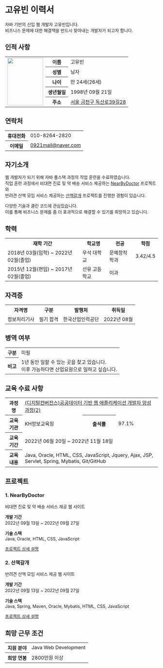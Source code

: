 <h1>고유빈 이력서</h1>

자바 기반의 신입 웹 개발자 고유빈입니다.  
비즈니스 문제에 대한 해결책을 반드시 찾아내는 개발자가 되고자 합니다.  
  
<h2>인적 사항</h2>
<table>
  <tr>
    <td rowspan="5">
      <img src="https://han.gl/ogJdaOg" width="117" height="156px">
    </td>
    <th>이름</th>
    <td>고유빈</td>
  </tr>
  <tr>
    <th>성별</th>
    <td>남자</td>
  </tr>
  <tr>
    <th>나이</th>
    <td>만 24세(26세)</td>
  </tr>
  <tr>
    <th>생년월일</th>
    <td>1998년 09월 21일</td>
  </tr>
  <tr>
    <th>주소</th>
    <td><a href="https://goo.gl/maps/9rJS4sjK3whZA5s36">서울 금천구 독산로39길28</a></td>
  </tr>
</table> 
  
<h2>연락처</h2> 
<table>
  <tr>
    <th>휴대전화</th>
    <td>010-8264-2820</td>
  </tr>
  <tr>
    <th>이메일</th>
    <td><a href="mailto:0921mail@naver.com">0921mail@naver.com</a></td>
  </tr>
</table>   
  
<h2>자기소개</h2>

웹 개발자가 되기 위해 자바 풀스택 과정의 직업 훈련을 수료하였습니다.  
직업 훈련 과정에서 비대면 진료 및 약 배송 서비스 제공하는 
[NearByDoctor](https://github.com/fgjkqm20/semi-project) 프로젝트와  
반려견 산책 모임 서비스 제공하는 [산책갈개](https://github.com/fgjkqm20/final-project)
프로젝트를 진행한 경험이 있습니다.  
  
다양한 기술과 클린 코드에 관심있습니다.  
이를 통해 비즈니스 문제를 좀 더 효과적으로 해결할 수 있기를 희망하고 있습니다.  

<h2>학력</h2>
<table>
  <tr>
    <th>재학 기간</th>
    <th>학교명</th>
    <th>전공</th>
    <th>학점</th>
  </tr>
  <tr>
    <td>2018년 03월(입학) ~ 2022년 02월(졸업)</td>
    <td>우석 대학교</td>
    <td>문예창작학과</td>
    <td>3.42/4.5</td>
  </tr>
  <tr>
    <td>2015년 12월(편입) ~ 2017년 02월(졸업)</td>
    <td>선유 고등학교</td>
    <td>이과</td>
    <td></td>
  </tr>
</table>
  
<h2>자격증</h2>
<table>
  <tr>
    <th>자격명</th>
    <th>구분</th>
    <th>발행처</th>
    <th>취득일</th>
    
  </tr>
  <tr>
    <td>정보처리기사</td>
    <td>필기 합격</td>
    <td>한국산업인력공단</td>
    <td>2022년 08월</td>
  </tr>
</table>
  
<h2>병역 여부</h2>
<table>
  <tr>
    <th>구분</th>
    <td>미필</td>
  </tr>
  <tr>
    <th>비고</th>
    <td>
      1년 동안 일할 수 있는 곳을 찾고 있습니다.<br>
      이후 가능하다면 산업요원으로 일하고 싶습니다.
    </td>
  </tr>
</table>
  
<h2>교육 수료 사항</h2>
<table>
  <tr>
    <th>과정명</th>
    <td colspan="3"><a href="https://url.kr/q6dumw">(디지털컨버전스)공공데이터 기반 웹 애플리케이션 개발자 양성과정(2)</a></td>
  </tr>
  <tr>
    <th>교육 기관</th>
    <td>KH정보교육원</td>
    <th>출석률</th>
    <td>97.1%</td>
  </tr>
  <tr>
    <th>교육 기간</th>
    <td colspan="3">2022년 06월 20일 ~ 2022년 11월 18일</td>
  </tr>
  <tr>
    <th>교육 내용</th>
    <td colspan="3">Java, Oracle, HTML, CSS, JavaScript, Jquery, Ajax, JSP, Servlet, Spring, Mybatis, Git/GitHub</td>
  </tr>
</table>

## 프로젝트
  
### 1. NearByDoctor
비대면 진료 및 약 배송 서비스 제공 웹 사이트  
  
**개발 기간**  
2022년 09월 13일 ~ 2022년 09월 27일  
  
**기술 스택**  
Java, Oracle, HTML, CSS, JavaScript  
  
[프로젝트 상세 설명](https://github.com/fgjkqm20/NearByDoctor)
  
### 2. 산책갈개
반려견 산책 모임 서비스 제공 웹 사이트  
  
**개발 기간**  
2022년 09월 13일 ~ 2022년 09월 27일  
  
**기술 스택**  
Java, Spring, Maven, Oracle, Mybatis, HTML, CSS, JavaScript  
  
[프로젝트 상세 설명](https://github.com/fgjkqm20/DogWalkingGroup)

<h2>희망 근무 조건</h2>
<table>
  <tr>
    <th>지원 분야</th>
    <td>Java Web Development</td>
  </tr>  
  <tr>
    <th>희망 연봉</th>
    <td>2800만원 이상</td>
  </tr>  
</table>
